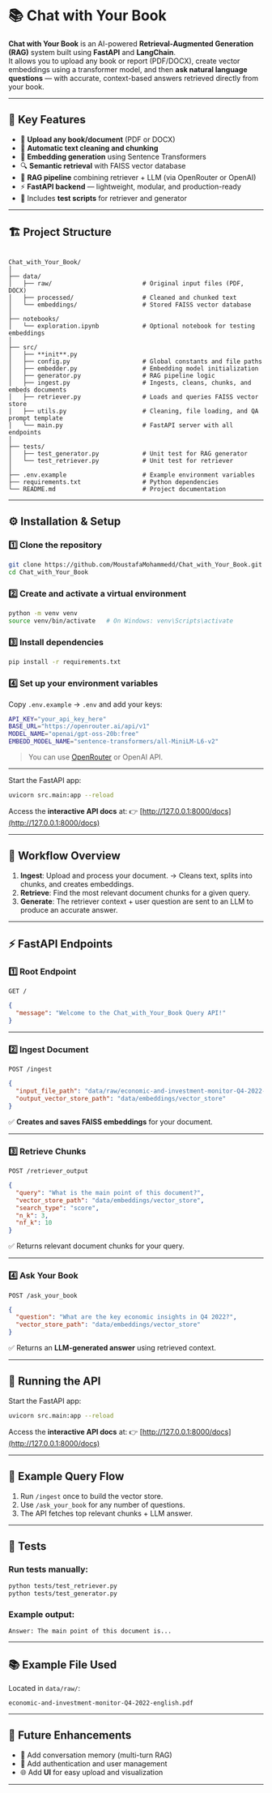 # 📚 Chat with Your Book

**Chat with Your Book** is an AI-powered **Retrieval-Augmented Generation (RAG)** system built using **FastAPI** and **LangChain**.  
It allows you to upload any book or report (PDF/DOCX), create vector embeddings using a transformer model, and then **ask natural language questions** — with accurate, context-based answers retrieved directly from your book.

---

## 🚀 Key Features

- 📘 **Upload any book/document** (PDF or DOCX)
- 🧩 **Automatic text cleaning and chunking**
- 🧠 **Embedding generation** using Sentence Transformers
- 🔍 **Semantic retrieval** with FAISS vector database
- 💬 **RAG pipeline** combining retriever + LLM (via OpenRouter or OpenAI)
- ⚡ **FastAPI backend** — lightweight, modular, and production-ready
- 🧪 Includes **test scripts** for retriever and generator

---

## 🏗️ Project Structure

```

Chat_with_Your_Book/
│
├── data/
│   ├── raw/                         # Original input files (PDF, DOCX)
│   ├── processed/                   # Cleaned and chunked text
│   └── embeddings/                  # Stored FAISS vector database
│
├── notebooks/
│   └── exploration.ipynb            # Optional notebook for testing embeddings
│
├── src/
│   ├── **init**.py
│   ├── config.py                    # Global constants and file paths
│   ├── embedder.py                  # Embedding model initialization
│   ├── generator.py                 # RAG pipeline logic
│   ├── ingest.py                    # Ingests, cleans, chunks, and embeds documents
│   ├── retriever.py                 # Loads and queries FAISS vector store
│   ├── utils.py                     # Cleaning, file loading, and QA prompt template
│   └── main.py                      # FastAPI server with all endpoints
│
├── tests/
│   ├── test_generator.py            # Unit test for RAG generator
│   └── test_retriever.py            # Unit test for retriever
│
├── .env.example                     # Example environment variables
├── requirements.txt                 # Python dependencies
└── README.md                        # Project documentation

````

---

## ⚙️ Installation & Setup

### 1️⃣ Clone the repository
```bash
git clone https://github.com/MoustafaMohammedd/Chat_with_Your_Book.git
cd Chat_with_Your_Book
````

### 2️⃣ Create and activate a virtual environment

```bash
python -m venv venv
source venv/bin/activate   # On Windows: venv\Scripts\activate
```

### 3️⃣ Install dependencies

```bash
pip install -r requirements.txt
```

### 4️⃣ Set up your environment variables

Copy `.env.example` → `.env` and add your keys:

```bash
API_KEY="your_api_key_here"
BASE_URL="https://openrouter.ai/api/v1"
MODEL_NAME="openai/gpt-oss-20b:free"
EMBEDD_MODEL_NAME="sentence-transformers/all-MiniLM-L6-v2"
```

> You can use [OpenRouter](https://openrouter.ai) or OpenAI API.

---
Start the FastAPI app:

```bash
uvicorn src.main:app --reload
```

Access the **interactive API docs** at:
👉 [http://127.0.0.1:8000/docs](http://127.0.0.1:8000/docs)

---

## 🧠 Workflow Overview

1. **Ingest**: Upload and process your document.
   → Cleans text, splits into chunks, and creates embeddings.
2. **Retrieve**: Find the most relevant document chunks for a given query.
3. **Generate**: The retriever context + user question are sent to an LLM to produce an accurate answer.

---


## ⚡ FastAPI Endpoints

### **1️⃣ Root Endpoint**

`GET /`

```json
{
  "message": "Welcome to the Chat_with_Your_Book Query API!"
}
```

---

### **2️⃣ Ingest Document**

`POST /ingest`

```json
{
  "input_file_path": "data/raw/economic-and-investment-monitor-Q4-2022-english.pdf",
  "output_vector_store_path": "data/embeddings/vector_store"
}
```

✅ **Creates and saves FAISS embeddings** for your document.

---

### **3️⃣ Retrieve Chunks**

`POST /retriever_output`

```json
{
  "query": "What is the main point of this document?",
  "vector_store_path": "data/embeddings/vector_store",
  "search_type": "score",
  "n_k": 3,
  "nf_k": 10
}
```

✅ Returns relevant document chunks for your query.

---

### **4️⃣ Ask Your Book**

`POST /ask_your_book`

```json
{
  "question": "What are the key economic insights in Q4 2022?",
  "vector_store_path": "data/embeddings/vector_store"
}
```

✅ Returns an **LLM-generated answer** using retrieved context.

---

## 🧪 Running the API

Start the FastAPI app:

```bash
uvicorn src.main:app --reload
```

Access the **interactive API docs** at:
👉 [http://127.0.0.1:8000/docs](http://127.0.0.1:8000/docs)

---

## 🧠 Example Query Flow

1. Run `/ingest` once to build the vector store.
2. Use `/ask_your_book` for any number of questions.
3. The API fetches top relevant chunks + LLM answer.

---

## 🧪 Tests

### Run tests manually:

```bash
python tests/test_retriever.py
python tests/test_generator.py
```

### Example output:

```
Answer: The main point of this document is...
```

---


## 📚 Example File Used

Located in `data/raw/`:

```
economic-and-investment-monitor-Q4-2022-english.pdf
```

---

## 🔮 Future Enhancements

* 🧩 Add conversation memory (multi-turn RAG)
* 🔐 Add authentication and user management
* 🌐 Add **UI** for easy upload and visualization

---
